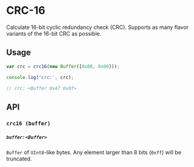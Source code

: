 # CRC-16

Calculate 16-bit cyclic redundancy check (CRC). Supports as many flavor variants of  the 16-bit CRC as possible.

## Usage

```javascript
var crc = crc16(new Buffer([0x00, 0x00]));

console.log('crc:', crc);

// crc: <Buffer 0x47 0x0f>
```

## API

### `crc16 (buffer)`

##### `buffer`: *`<Buffer>`*
`Buffer` of `UInt8`-like bytes. Any element larger than 8 bits (`0xff`) will be truncated.
